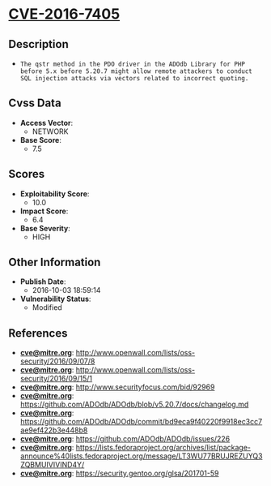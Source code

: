 
# [CVE-2016-7405](https://cve.mitre.org/cgi-bin/cvename.cgi?name=CVE-2016-7405)

## Description

- `The qstr method in the PDO driver in the ADOdb Library for PHP before 5.x before 5.20.7 might allow remote attackers to conduct SQL injection attacks via vectors related to incorrect quoting.`

## Cvss Data

- **Access Vector**:
  - NETWORK
- **Base Score**:
  - 7.5

## Scores

- **Exploitability Score**:
  - 10.0
- **Impact Score**:
  - 6.4
- **Base Severity**:
  - HIGH

## Other Information

- **Publish Date**:
  - 2016-10-03 18:59:14
- **Vulnerability Status**:
  - Modified

## References

- **cve@mitre.org**: http://www.openwall.com/lists/oss-security/2016/09/07/8
- **cve@mitre.org**: http://www.openwall.com/lists/oss-security/2016/09/15/1
- **cve@mitre.org**: http://www.securityfocus.com/bid/92969
- **cve@mitre.org**: https://github.com/ADOdb/ADOdb/blob/v5.20.7/docs/changelog.md
- **cve@mitre.org**: https://github.com/ADOdb/ADOdb/commit/bd9eca9f40220f9918ec3cc7ae9ef422b3e448b8
- **cve@mitre.org**: https://github.com/ADOdb/ADOdb/issues/226
- **cve@mitre.org**: https://lists.fedoraproject.org/archives/list/package-announce%40lists.fedoraproject.org/message/LT3WU77BRUJREZUYQ3ZQBMUIVIVIND4Y/
- **cve@mitre.org**: https://security.gentoo.org/glsa/201701-59
